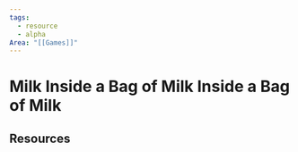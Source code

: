 ```yaml
---
tags:
  - resource
  - alpha
Area: "[[Games]]"
---
```


# Milk Inside a Bag of Milk Inside a Bag of Milk


## Resources
